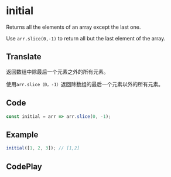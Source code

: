 # initial

Returns all the elements of an array except the last one.

Use `arr.slice(0,-1)` to return all but the last element of the array.

## Translate

返回数组中除最后一个元素之外的所有元素。

使用`arr.slice（0，-1）`返回除数组的最后一个元素以外的所有元素。

## Code

```js
const initial = arr => arr.slice(0, -1);
```

## Example

```js
initial([1, 2, 3]); // [1,2]
```

## CodePlay

<template>
  <code-play codeplay-id="" />
</template>
